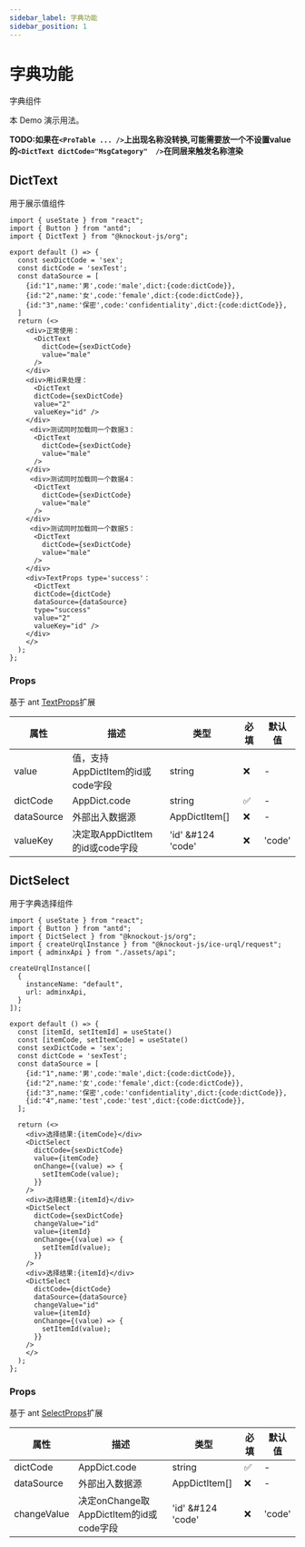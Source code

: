 ```yaml
---
sidebar_label: 字典功能
sidebar_position: 1
---
```


# 字典功能

字典组件

本 Demo 演示用法。

**TODO:如果在`<ProTable ... />`上出现名称没转换,可能需要放一个不设置value的`<DictText dictCode="MsgCategory"  />`在同层来触发名称渲染**


## DictText

用于展示值组件

```tsx preview
import { useState } from "react";
import { Button } from "antd";
import { DictText } from "@knockout-js/org";

export default () => {
  const sexDictCode = 'sex';
  const dictCode = 'sexTest';
  const dataSource = [
    {id:"1",name:'男',code:'male',dict:{code:dictCode}},
    {id:"2",name:'女',code:'female',dict:{code:dictCode}},
    {id:"3",name:'保密',code:'confidentiality',dict:{code:dictCode}},
  ]
  return (<>
    <div>正常使用：
      <DictText 
        dictCode={sexDictCode} 
        value="male" 
      />
    </div>
    <div>用id来处理：
      <DictText 
      dictCode={sexDictCode} 
      value="2" 
      valueKey="id" />
    </div>
     <div>测试同时加载同一个数据3：
      <DictText 
        dictCode={sexDictCode} 
        value="male" 
      />
    </div>
     <div>测试同时加载同一个数据4：
      <DictText 
        dictCode={sexDictCode} 
        value="male" 
      />
    </div>
     <div>测试同时加载同一个数据5：
      <DictText 
        dictCode={sexDictCode} 
        value="male" 
      />
    </div>
    <div>TextProps type='success'：
      <DictText 
      dictCode={dictCode} 
      dataSource={dataSource} 
      type="success"
      value="2" 
      valueKey="id" />
    </div>
    </>
  );
};
```

### Props

基于 ant [TextProps](https://ant-design.antgroup.com/components/typography-cn#typographytext)扩展

| 属性       | 描述                              | 类型              | 必填 | 默认值 |
| ---------- | --------------------------------- | ----------------- | ---- | ------ |
| value      | 值，支持AppDictItem的id或code字段 | string            | ❌    | -      |
| dictCode   | AppDict.code                      | string            | ✅    | -      |
| dataSource | 外部出入数据源                    | AppDictItem[]     | ❌    | -      |
| valueKey   | 决定取AppDictItem的id或code字段   | 'id' &#124 'code' | ❌    | 'code' |

## DictSelect

用于字典选择组件

```tsx preview
import { useState } from "react";
import { Button } from "antd";
import { DictSelect } from "@knockout-js/org";
import { createUrqlInstance } from "@knockout-js/ice-urql/request";
import { adminxApi } from "./assets/api";

createUrqlInstance([
  {
    instanceName: "default",
    url: adminxApi,
  }
]);

export default () => {
  const [itemId, setItemId] = useState()
  const [itemCode, setItemCode] = useState()
  const sexDictCode = 'sex';
  const dictCode = 'sexTest';
  const dataSource = [
    {id:"1",name:'男',code:'male',dict:{code:dictCode}},
    {id:"2",name:'女',code:'female',dict:{code:dictCode}},
    {id:"3",name:'保密',code:'confidentiality',dict:{code:dictCode}},
    {id:"4",name:'test',code:'test',dict:{code:dictCode}},
  ];

  return (<>
    <div>选择结果:{itemCode}</div>
    <DictSelect 
      dictCode={sexDictCode} 
      value={itemCode} 
      onChange={(value) => {
        setItemCode(value);
      }} 
    />
    <div>选择结果:{itemId}</div>
    <DictSelect 
      dictCode={sexDictCode} 
      changeValue="id"
      value={itemId} 
      onChange={(value) => {
        setItemId(value);
      }} 
    />
    <div>选择结果:{itemId}</div>
    <DictSelect 
      dictCode={dictCode} 
      dataSource={dataSource}
      changeValue="id"
      value={itemId} 
      onChange={(value) => {
        setItemId(value);
      }} 
    />
    </>
  );
};
```

### Props

基于 ant [SelectProps](https://ant-design.antgroup.com/components/select-cn#select-props)扩展

| 属性        | 描述                                    | 类型              | 必填 | 默认值 |
| ----------- | --------------------------------------- | ----------------- | ---- | ------ |
| dictCode    | AppDict.code                            | string            | ✅    | -      |
| dataSource  | 外部出入数据源                          | AppDictItem[]     | ❌    | -      |
| changeValue | 决定onChange取AppDictItem的id或code字段 | 'id' &#124 'code' | ❌    | 'code' |
